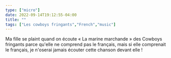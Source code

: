 ```yaml
---
type: ["micro"]
date: 2022-09-14T19:12:55-04:00
title: ""
tags: ["Les cowboys fringants","French","music"]
---
```

Ma fille se plaint quand on écoute « La marine marchande » des Cowboys fringants parce qu'elle ne comprend pas le français, mais si elle comprenait le français, je n'oserai jamais écouter cette chanson devant elle !
